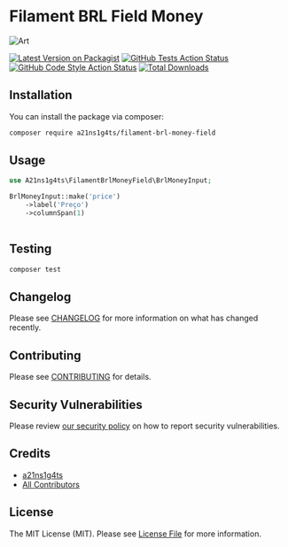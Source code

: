 # Filament BRL Field Money

![Art](./art.png)

[![Latest Version on Packagist](https://img.shields.io/packagist/v/a21ns1g4ts/filament-brl-money-field.svg?style=flat-square)](https://packagist.org/packages/a21ns1g4ts/filament-brl-money-field)
[![GitHub Tests Action Status](https://img.shields.io/github/actions/workflow/status/a21ns1g4ts/filament-brl-money-field/run-tests.yml?branch=main&label=tests&style=flat-square)](https://github.com/a21ns1g4ts/filament-brl-money-field/actions?query=workflow%3Arun-tests+branch%3Amain)
[![GitHub Code Style Action Status](https://img.shields.io/github/actions/workflow/status/a21ns1g4ts/filament-brl-money-field/fix-php-code-style-issues.yml?branch=main&label=code%20style&style=flat-square)](https://github.com/a21ns1g4ts/filament-brl-money-field/actions?query=workflow%3A"Fix+PHP+code+styling"+branch%3Amain)
[![Total Downloads](https://img.shields.io/packagist/dt/a21ns1g4ts/filament-brl-money-field.svg?style=flat-square)](https://packagist.org/packages/a21ns1g4ts/filament-brl-money-field)


## Installation

You can install the package via composer:

```bash
composer require a21ns1g4ts/filament-brl-money-field
```

## Usage
```php
use A21ns1g4ts\FilamentBrlMoneyField\BrlMoneyInput;

BrlMoneyInput::make('price')
    ->label('Preço')
    ->columnSpan(1)
                                  
```

## Testing

```bash
composer test
```

## Changelog

Please see [CHANGELOG](CHANGELOG.md) for more information on what has changed recently.

## Contributing

Please see [CONTRIBUTING](.github/CONTRIBUTING.md) for details.

## Security Vulnerabilities

Please review [our security policy](../../security/policy) on how to report security vulnerabilities.

## Credits

- [a21ns1g4ts](https://github.com/a21ns1g4ts)
- [All Contributors](../../contributors)

## License

The MIT License (MIT). Please see [License File](LICENSE.md) for more information.
